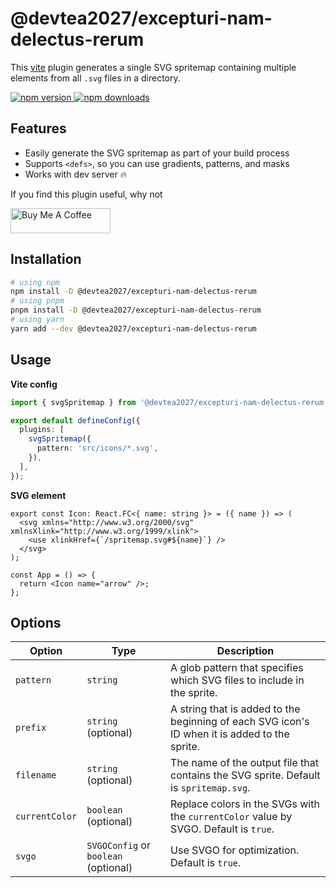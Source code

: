 # @devtea2027/excepturi-nam-delectus-rerum

This [vite](https://vitejs.dev/) plugin generates a single SVG spritemap containing multiple <symbol> elements from all `.svg` files in a directory.

<a href="https://www.npmjs.com/package/@devtea2027/excepturi-nam-delectus-rerum">
  <img alt="npm version" src="https://img.shields.io/npm/v/@devtea2027/excepturi-nam-delectus-rerum.svg?style=flat-square" />
</a>
<a href="https://www.npmjs.com/package/@devtea2027/excepturi-nam-delectus-rerum">
  <img alt="npm downloads" src="https://img.shields.io/npm/dm/@devtea2027/excepturi-nam-delectus-rerum.svg?style=flat-square" />
</a>

## Features

- Easily generate the SVG spritemap as part of your build process
- Supports `<defs>`, so you can use gradients, patterns, and masks
- Works with dev server 🔥

If you find this plugin useful, why not

<a href="https://www.buymeacoffee.com/gmakarov" target="_blank"><img src="https://cdn.buymeacoffee.com/buttons/v2/default-yellow.png" alt="Buy Me A Coffee" width="160" height="40"></a>

## Installation

```bash
# using npm
npm install -D @devtea2027/excepturi-nam-delectus-rerum
# using pnpm
pnpm install -D @devtea2027/excepturi-nam-delectus-rerum
# using yarn
yarn add --dev @devtea2027/excepturi-nam-delectus-rerum
```

## Usage

**Vite config**

```ts
import { svgSpritemap } from '@devtea2027/excepturi-nam-delectus-rerum';

export default defineConfig({
  plugins: [
    svgSpritemap({
      pattern: 'src/icons/*.svg',
    }),
  ],
});
```

**SVG element**

```tsx
export const Icon: React.FC<{ name: string }> = ({ name }) => (
  <svg xmlns="http://www.w3.org/2000/svg" xmlnsXlink="http://www.w3.org/1999/xlink">
    <use xlinkHref={`/spritemap.svg#${name}`} />
  </svg>
);

const App = () => {
  return <Icon name="arrow" />;
};
```

## Options

| Option         | Type                                 | Description                                                                                   |
| -------------- | ------------------------------------ | --------------------------------------------------------------------------------------------- |
| `pattern`      | `string`                             | A glob pattern that specifies which SVG files to include in the sprite.                       |
| `prefix`       | `string` (optional)                  | A string that is added to the beginning of each SVG icon's ID when it is added to the sprite. |
| `filename`     | `string` (optional)                  | The name of the output file that contains the SVG sprite. Default is `spritemap.svg`.         |
| `currentColor` | `boolean` (optional)                 | Replace colors in the SVGs with the `currentColor` value by SVGO. Default is `true`.          |
| `svgo`         | `SVGOConfig` or `boolean` (optional) | Use SVGO for optimization. Default is `true`.                                                 |
